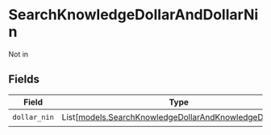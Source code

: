 # SearchKnowledgeDollarAndDollarNin

Not in


## Fields

| Field                                                                                                              | Type                                                                                                               | Required                                                                                                           | Description                                                                                                        |
| ------------------------------------------------------------------------------------------------------------------ | ------------------------------------------------------------------------------------------------------------------ | ------------------------------------------------------------------------------------------------------------------ | ------------------------------------------------------------------------------------------------------------------ |
| `dollar_nin`                                                                                                       | List[[models.SearchKnowledgeDollarAndKnowledgeDollarNin](../models/searchknowledgedollarandknowledgedollarnin.md)] | :heavy_check_mark:                                                                                                 | N/A                                                                                                                |